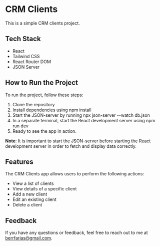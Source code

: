 # CRM Clients

This is a simple CRM clients project.

## Tech Stack

- React
- Tailwind CSS
- React Router DOM
- JSON Server

## How to Run the Project

To run the project, follow these steps:

1. Clone the repository
2. Install dependencies using npm install
3. Start the JSON-server by running npx json-server --watch db.json
4. In a separate terminal, start the React development server using npm run dev
5. Ready to see the app in action.

**Note**: It is important to start the JSON-server before starting the React development server in order to fetch and display data correctly.

## Features

The CRM Clients app allows users to perform the following actions:

- View a list of clients
- View details of a specific client
- Add a new client
- Edit an existing client
- Delete a client

## Feedback

 If you have any questions or feedback, feel free to reach out to me at berrfarias@gmail.com.
